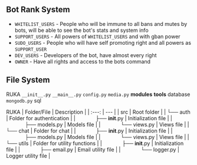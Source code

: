 ## Bot Rank System
* ```WHITELIST_USERS``` - People who will be immune to all bans and mutes by bots, will be able to see the bot's stats and system info
* ```SUPPORT_USERS``` - All powers of ```WHITELIST_USERS``` and with gban power
* ```SUDO_USERS``` - People who will have self promoting right and all powers as ```SUPPORT_USER```
* ```DEV_USERS``` - Developers of the bot, have almost every right
* ```OWNER``` - Have all rights and access to the bots command

## File System
RUKA
    ```__init__.py```
    ```__main__.py```
    ```config.py```
    ```media.py```
    **modules**
    **tools**
    database
        ```mongodb.py```
        sql


RUKA
| Folder/File | Description |
| :---: | --- |
| src | Root folder |
| └── auth | Folder for authentication |
| &nbsp;&nbsp;&nbsp;&nbsp;&nbsp;&nbsp;&nbsp;&nbsp;&nbsp;&nbsp;&nbsp;&nbsp;&nbsp;├── __init__.py | Initialization file |
| &nbsp;&nbsp;&nbsp;&nbsp;&nbsp;&nbsp;&nbsp;&nbsp;&nbsp;&nbsp;&nbsp;&nbsp;&nbsp;├── models.py | Models file |
| &nbsp;&nbsp;&nbsp;&nbsp;&nbsp;&nbsp;&nbsp;&nbsp;&nbsp;&nbsp;&nbsp;&nbsp;&nbsp;└── views.py | Views file |
| └── chat | Folder for chat |
| &nbsp;&nbsp;&nbsp;&nbsp;&nbsp;&nbsp;&nbsp;&nbsp;&nbsp;&nbsp;&nbsp;&nbsp;&nbsp;├── __init__.py | Initialization file |
| &nbsp;&nbsp;&nbsp;&nbsp;&nbsp;&nbsp;&nbsp;&nbsp;&nbsp;&nbsp;&nbsp;&nbsp;&nbsp;├── models.py | Models file |
| &nbsp;&nbsp;&nbsp;&nbsp;&nbsp;&nbsp;&nbsp;&nbsp;&nbsp;&nbsp;&nbsp;&nbsp;&nbsp;└── views.py | Views file |
| └── utils | Folder for utility functions |
| &nbsp;&nbsp;&nbsp;&nbsp;&nbsp;&nbsp;&nbsp;&nbsp;&nbsp;&nbsp;&nbsp;&nbsp;&nbsp;├── __init__.py | Initialization file |
| &nbsp;&nbsp;&nbsp;&nbsp;&nbsp;&nbsp;&nbsp;&nbsp;&nbsp;&nbsp;&nbsp;&nbsp;&nbsp;├── email.py | Email utility file |
| &nbsp;&nbsp;&nbsp;&nbsp;&nbsp;&nbsp;&nbsp;&nbsp;&nbsp;&nbsp;&nbsp;&nbsp;&nbsp;└── logger.py | Logger utility file |
